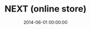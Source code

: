 ---
layout: post
title:  NEXT (online store)
featured-image: /images/post-thumbs/nextstore.jpg
date:   2014-06-01 00:00:00
categories: portfolio
---